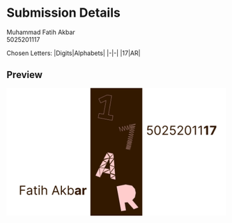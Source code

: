 # Submission Details

Muhammad Fatih Akbar<br>
5025201117

Chosen Letters:
|Digits|Alphabets|
|-|-|
|17|AR|

## Preview
![HTML Preview](Preview.png "HTML Preview")